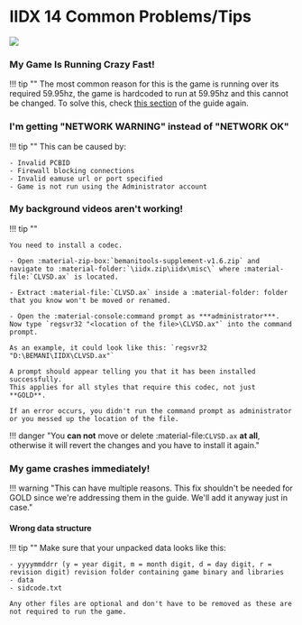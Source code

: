 # IIDX 14 Common Problems/Tips

<img src="/img/iidx14/gold_logo.png">

### My Game Is Running Crazy Fast!

!!! tip ""
	The most common reason for this is the game is running over its required 59.95hz, the game is hardcoded to run at 59.95hz and this cannot be changed. To solve this, check [this section](setup.md#game-resolution-and-locking-fps) of the guide again.

### I'm getting "NETWORK WARNING" instead of "NETWORK OK"

!!! tip ""
	This can be caused by:

	- Invalid PCBID
	- Firewall blocking connections
	- Invalid eamuse url or port specified
	- Game is not run using the Administrator account 

### My background videos aren't working!

!!! tip ""

	You need to install a codec.
	
	- Open :material-zip-box:`bemanitools-supplement-v1.6.zip` and navigate to :material-folder:`\iidx.zip\iidx\misc\` where :material-file:`CLVSD.ax` is located.

	- Extract :material-file:`CLVSD.ax` inside a :material-folder: folder that you know won't be moved or renamed.

	- Open the :material-console:command prompt as ***administrator***. Now type `regsvr32 "<location of the file>\CLVSD.ax"` into the command prompt.

	As an example, it could look like this: `regsvr32 "D:\BEMANI\IIDX\CLVSD.ax"`

	A prompt should appear telling you that it has been installed successfully.
	This applies for all styles that require this codec, not just **GOLD**.

	If an error occurs, you didn't run the command prompt as administrator or you messed up the location of the file.

!!! danger "You **can not** move or delete :material-file:`CLVSD.ax` **at all**, otherwise it will revert the changes and you have to install it again."

### My game crashes immediately!

!!! warning "This can have multiple reasons. This fix shouldn't be needed for GOLD since we're addressing them in the guide. We'll add it anyway just in case."

#### Wrong data structure

!!! tip ""
	Make sure that your unpacked data looks like this:

	- yyyymmddrr (y = year digit, m = month digit, d = day digit, r = revision digit) revision folder containing game binary and libraries
	- data
	- sidcode.txt
	
	Any other files are optional and don't have to be removed as these are not required to run the game.